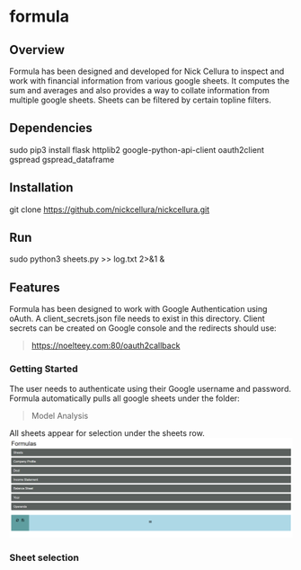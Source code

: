 # formula

## Overview
Formula has been designed and developed for Nick Cellura to inspect and work with financial information from various google sheets. It computes the sum and averages and also provides a way to collate information from multiple google sheets. Sheets can be filtered by certain topline filters.

## Dependencies
sudo pip3 install flask httplib2 google-python-api-client oauth2client gspread gspread_dataframe

## Installation
git clone https://github.com/nickcellura/nickcellura.git

## Run
sudo python3 sheets.py >> log.txt 2>&1 &

## Features
Formula has been designed to work with Google Authentication using oAuth. A client_secrets.json file needs to exist in this directory. Client secrets can be created on Google console and the redirects should use:
> https://noelteey.com:80/oauth2callback

### Getting Started
The user needs to authenticate using their Google username and password. Formula automatically pulls all google sheets under the folder:
> Model Analysis

All sheets appear for selection under the sheets row.
![Homescreen](main_screen.png)

### Sheet selection


